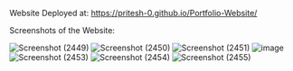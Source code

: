 Website Deployed at: https://pritesh-0.github.io/Portfolio-Website/

Screenshots of the Website:


![Screenshot (2449)](https://user-images.githubusercontent.com/72138585/190921012-69ce65e3-21f7-4442-84f6-10e71c0f7fc2.png)
![Screenshot (2450)](https://user-images.githubusercontent.com/72138585/190921017-ee706e70-a302-47a3-b55b-0928b0c6f2d3.png)
![Screenshot (2451)](https://user-images.githubusercontent.com/72138585/190921021-0ca3add2-a88e-439e-ade7-8efd2f99f7ea.png)
![image](https://user-images.githubusercontent.com/72138585/191323179-a7761639-c7ac-42fc-a0e6-476f0ef17aa2.png)
![Screenshot (2453)](https://user-images.githubusercontent.com/72138585/190921023-2da1d9b4-d77d-4697-bc0d-6899b190b7d2.png)
![Screenshot (2454)](https://user-images.githubusercontent.com/72138585/190921025-f79c7795-a2f3-4468-ab71-5fb6c8484887.png)
![Screenshot (2455)](https://user-images.githubusercontent.com/72138585/190921026-0d5d1410-ddde-4f8d-b480-92e0676a9bdd.png)

